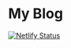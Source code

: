 # My Blog
[![Netlify Status](https://api.netlify.com/api/v1/badges/6972c6d4-0f03-4afe-bf46-8e6c905f353a/deploy-status)](https://app.netlify.com/sites/mazhartechtips/deploys)
